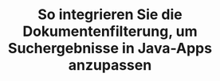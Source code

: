 ---
############################# Static ############################
layout: "auto-gen-gist"
draft: false
path: "de/search/java/filters/odt/"
otherformats: PDF DOC DOT DOCX DOCM DOTX DOTM TXT OTT RTF XLS XLT XLSX XLSM XLSB XLTX XLTM XLA XLAM ODS OTS CSV TSV XML PPT PPS POT PPTX PPTM POTX POTM PPSX PPSM ODP PST OST EML EMLX MSG ONE ZIP XHTML MHTML MD CHM EPUB  FB2 

############################# Head ############################
head_title: "ODT Dokumentfilterung in Suchergebnis über Java-API integrieren?"
head_description: "GroupDocs.Search Java API hilft Softwareentwicklern, ODT Suchfunktionen für Dokumente hinzuzufügen und Dokumentfilter anzuwenden, um Suchergebnisse über Java API anzupassen."

############################# Header ############################
title: "So integrieren Sie die Dokumentenfilterung, um Suchergebnisse in Java-Apps anzupassen"
description: "GroupDocs.Search Java API ermöglicht Programmierern die Integration erweiterter ODT Dokumentsuchfunktionen sowie die Anpassung von Suchergebnissen, indem sie die Dokumentfilterung in ihren Java-Apps festlegen."

######################### Download Button #######################
button:
    enable: true

############################# About ############################
about:
    enable: true
    title: "So integrieren Sie die Dokumentenfilterung, um Suchergebnisse in Java-Apps anzupassen"
    content: |
       Das Filtern von Dokumenten ist eine sehr nützliche Aktivität, die es Softwareanwendungen ermöglicht, Dokumente nach der relevanten Wortfolge zu suchen und abzurufen, die von einem Benutzer in den Text von indizierten Dokumenten eingegeben wurde. Ein Filter enthält eine Reihe von Regeln, die Kriterien definieren, die zum Auswählen von Datensätzen verwendet werden. Die Dokumentfilterung ermöglicht es Benutzern, ihre Suche auf einen bestimmten Abschnitt oder einen bestimmten Dokumenttyp einzuschränken sowie durch die Ergebnisse zu navigieren und zu finden, wonach sie suchen. GroupDocs.Search für Java ist eine funktionsreiche, hochleistungsfähige Dokumentenindizierungs- und Such-API, die es Softwareentwicklern ermöglicht, Anwendungen zu erstellen, die eine Textindizierung und Suche nach einigen der beliebtesten Dokumentdateiformate erreichen können. Es unterstützt vollständig verschiedene Dokumenttypen wie PDF, HTML, Outlook-E-Mail, Microsoft Office Word, Excel-Arbeitsblätter, PowerPoint-Präsentationen, Outlook MSG, PST und so weiter. Es stehen verschiedene Arten von Filern zur Verfügung, mit denen Benutzer die Suchergebnisse anpassen können, z. B. Dateipfadfilter, Dateierweiterungsfilter, Attributfilter und viele mehr. 

############################# content ############################
steps:
    enable: true
    block:
    - title_left: "Dokumentfilter beim Durchsuchen von ODT-Dokumenten über Java anwenden"
      content_left: |
       Die Java-API von GroupDocs.Search hilft Softwareentwicklern, leistungsstarke Anwendungen mit Suchfunktionen unter Verwendung der Java-API zu erstellen. Das folgende Java-Codebeispiel zeigt, wie Sie mit nur wenigen Codezeilen einen Dokumentfilter zum Durchsuchen verschiedener Arten von Dokumenten anwenden.

      title_right: "Dokumentfiltereinstellung beim Durchsuchen von ODT Dokumenten"
      content_right: |
       * Zuerst müssen Sie den Pfad zum Indexordner und Dokumentenordner angeben.
       * Erstellen eines Indexes im angegebenen Ordner durch Aufrufen der Instanz der Klasse [Index](https://apireference.groupdocs.com/search/java/com.groupdocs.search/Index#Index(java.lang.String)).
       * Indizieren von Dokumenten aus dem angegebenen Ordner durch Aufrufen der Methode [add](https://apireference.groupdocs.com/search/java/com.groupdocs.search/Index#add(java.lang.String)).
       * Erstellen eines Suchoptionsobjekts durch Aufrufen der Klasse [earchOptions](https://apireference.groupdocs.com/search/java/com.groupdocs.search.options/SearchOptions).
       * Legen Sie den Dokumentfilter fest, indem Sie die Methode [setSearchDocumentFilter](https://apireference.groupdocs.com/search/java/com.groupdocs.search.options/SearchOptions#setSearchDocumentFilter(com.groupdocs.search.options.ISearchDocumentFilter)) aufrufen
       * Starten Sie die Suche und zeigen Sie Textdokumente an, wenn Sie welche finden
        
      gisthash: "6ad4038623777576484491239ce17125"
      gistfile: "set_document_filter_in_search_java.java"

    - title_left: "Kombinieren Sie Suchdokumentfilter, um einen zusammengesetzten Filter über Java zu erstellen"
      content_left: |
        GroupDocs.Search for Java ermöglicht Softwareprogrammierern, erweiterte Suchfunktionen hinzuzufügen und benutzerdefinierte Filter für die Dokumentensuche in ihrer Java-Anwendung anzuwenden. Benutzer können zusammengesetzte Filter erstellen, indem sie verschiedene Arten von Suchfiltern kombinieren. Der folgende Java-Code zeigt, wie Suchdokumentfilter kombiniert werden, um zusammengesetzte Filter mit booleschen Operatoren UND, ODER, NICHT usw. mit nur wenigen Codezeilen zu erstellen.

      title_right: "Erstellen Sie einen zusammengesetzten Filter, um ODT-Dateien zu durchsuchen"
      content_right: |
       * Zuerst müssen Sie den Pfad zum Indexordner und Dokumentenordner angeben.
       * Erstellen eines UND-Verbundfilters, der alle FB2- und EPUB-Dokumente zurückgibt, die das Wort „Einstein“ in ihren vollständigen Pfaden enthalten
       * Filter1 erstellen durch Aufrufen von [SearchDocumentFilter](https://apireference.groupdocs.com/search/java/com.groupdocs.search.options/SearchOptions#setSearchDocumentFilter(com.groupdocs.search.options.ISearchDocumentFilter))
       * Erstellen Sie filter2 durch Aufrufen von [SearchDocumentFilter](https://apireference.groupdocs.com/search/java/com.groupdocs.search.options/SearchOptions#setSearchDocumentFilter(com.groupdocs.search.options.ISearchDocumentFilter))
       * Kombinieren Sie Filter, indem Sie die Methode [createAnd](https://apireference.groupdocs.com/search/java/com.groupdocs.search/SearchDocumentFilter#createAnd(com.groupdocs.search.options.ISearchDocumentFilter...)) aufrufen
       * Erstellen Sie einen zusammengesetzten OR-Filter, der alle DOC-, DOCX-, PDF- und alle Dokumente zurückgibt, die das Wort Einstein in ihren vollständigen Pfaden enthalten
       * Erstellen Sie filter3 durch Aufrufen von [SearchDocumentFilter](https://apireference.groupdocs.com/search/java/com.groupdocs.search.options/SearchOptions#setSearchDocumentFilter(com.groupdocs.search.options.ISearchDocumentFilter))
       * Erstellen Sie filter4 durch Aufrufen von [SearchDocumentFilter](https://apireference.groupdocs.com/search/java/com.groupdocs.search.options/SearchOptions#setSearchDocumentFilter(com.groupdocs.search.options.ISearchDocumentFilter))
       * Kombinieren Sie Filter, indem Sie die Methode [createOr](https://apireference.groupdocs.com/search/java/com.groupdocs.search/SearchDocumentFilter#createOr(com.groupdocs.search.options.ISearchDocumentFilter...)) aufrufen
       * Erstellen eines Filters, der alle gefundenen Dokumente mit Ausnahme von TXT-Dokumenten zurückgibt
       * Erstellen Sie filter4 durch Aufrufen von [SearchDocumentFilter](https://apireference.groupdocs.com/search/java/com.groupdocs.search.options/SearchOptions#setSearchDocumentFilter(com.groupdocs.search.options.ISearchDocumentFilter))
       * Appy Not-Filter durch Aufrufen der Methode [createNot](https://apireference.groupdocs.com/search/java/com.groupdocs.search/SearchDocumentFilter#createNot(com.groupdocs.search.options.ISearchDocumentFilter)).

      gisthash: "db9ab9384dcacb90c5bbdad98a2d2cba"
      gistfile: "combine_document_filter_in_search_java.java"
      
    - title_left: "System Anforderungen"
      content_left: |
       GroupDocs.Search für Java wird auf allen wichtigen Plattformen und Betriebssystemen unterstützt. Um den vollständigen Leitfaden zu den Systemanforderungen zu erhalten, besuchen Sie bitte [Systemanforderungen](https://docs.groupdocs.com/search/java/system-requirements/), bevor Sie den folgenden Code ausführen. Stellen Sie bitte sicher, dass die folgenden Voraussetzungen auf Ihrem installiert sind System:
         * Betriebssysteme: Microsoft Windows, Linux, MacOS
         * Unterstützung für Java-Versionen: J2SE 7.0 (1.7), J2SE 8.0 (1.8) oder höher
         * Holen Sie sich die neueste Version von GroupDocs.Search für Java-APIs von GroupDocs [Repository](https://repository.groupdocs.com/repo/com/groupdocs/groupdocs-search/)
        
      title_right: "Warum GroupDocs.Search verwenden?"
      content_right: |
        * Suchindexerstellung sowohl im Speicher als auch auf der Festplatte.
        * Möglichkeit der Indizierung aus einer Datei, einem Stream oder einer Struktur.
        * Unterstützung für die Indexierung passwortgeschützter Dokumente.
        * Unterstützung für das Zusammenführen mehrerer Indizes.
        * Dokument während der Suchindizierung filtern.
        * Unterstützung der Rechtschreibprüfung während der Suche.
        * Mischzeichen werden vollständig unterstützt
        * Kombinieren verschiedener Suchtypen in einer Suchanfrage.
        * Einfache Suche nach Wörtern und regulären Ausdrücken wird unterstützt
        * Vollständige Unterstützung von Alias-Ersetzungen in Suchanfragen.

demos:
    enable: true
        

more_formats:
    enable: true


back_to_top:
    enable: true
---